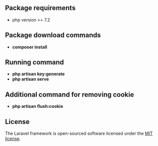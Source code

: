
## Package requirements
- php version >= 7.2

## Package download commands

- **composer install**

## Running command 

- **php artisan key:generate** 
- **php artisan serve**

## Additional command for removing cookie

- **php artisan flush:cookie**

## License

The Laravel framework is open-sourced software licensed under the [MIT license](https://opensource.org/licenses/MIT).
